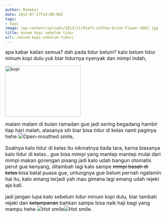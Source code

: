 ```yaml
---
author: Redaksi
date: 2013-07-27T14:08:00Z
tags:
- kopi
image: /wp-content/uploads/2013/11/91af2-coffee-drink-flower-6067.jpg
title: minum kopi sebelum tidur
url: /minum-kopi-sebelum-tidur/
---
```


<div dir="ltr" style="text-align:left;">
  <span style="font-size:medium;">apa kabar kalian semua? dah pada tidur belum? kalo belum tidur minum kopi dulu yuk biar tidurnya nyenyak dan mimpi indah,</span></p> 
  
  <p>
    <a href="https://i0.wp.com/lh6.ggpht.com/-a-QEZn5asE8/UfPUXc3xyTI/AAAAAAAAA20/Isljg4MzGZo/s1600-h/kopi%25255B2%25255D.jpg"><img loading="lazy" alt="kopi" border="0" height="164" src="https://i0.wp.com/lh4.ggpht.com/-RRNKwDu28Qg/UfPUZePLeUI/AAAAAAAAA28/xHJkXwGies0/kopi_thumb.jpg?resize=244%2C164" title="kopi" width="244" data-recalc-dims="1" /></a>
  </p>
  
  <p>
    <span style="font-size:medium;">malam malam di bulan ramadan gue jadi sering begadang hambir tiap hari malah, alasanya sih biar bisa tidur di kelas nanti paginya hehe <img alt="Open-mouthed smile" class="wlEmoticon wlEmoticon-openmouthedsmile" src="https://i2.wp.com/lh4.ggpht.com/-3X-862o4gWs/UfPUa8W9BLI/AAAAAAAAA3E/ItA3VsgS7lk/wlEmoticon-openmouthedsmile%25255B2%25255D.png?w=768" data-recalc-dims="1" />,</span><br /><span style="font-size:medium;"></span><br /><span style="font-size:medium;">Soalnya kalo tidur di kelas itu nikmatnya tiada tara, karna biasanya kalo tidur di kelas , gue bisa mimpi yang mantep mantep mulai dari mimpi makan gorengan pisang jadi kalo udah bangun otomatis perut gue kenyang, ditambah lagi kalo sampe <strike>mimpi basah di kelas </strike> bisa batal puasa gue, untungnya gue belum pernah ngalamin hal itu, kalo emang terjadi yah mau gimana lagi emang udah rejeki aja kali.</span><br /><span style="font-size:medium;"></span><br /><span style="font-size:medium;">jadi jangan lupa kalo sebelum tidur minum kopi dulu, biar tambah rejeki dan <strike>ketampanan</strike> bahkan sampe bisa naik haji bagi yang mampu hehe <img alt="Hot smile" class="wlEmoticon wlEmoticon-hotsmile" src="https://i2.wp.com/lh4.ggpht.com/-vK3xYVzYehM/UfPUcG5cXoI/AAAAAAAAA3M/SoVBrOKmgQY/wlEmoticon-hotsmile%25255B2%25255D.png?w=768" data-recalc-dims="1" /><img alt="Hot smile" class="wlEmoticon wlEmoticon-hotsmile" src="https://i2.wp.com/lh4.ggpht.com/-vK3xYVzYehM/UfPUcG5cXoI/AAAAAAAAA3M/SoVBrOKmgQY/wlEmoticon-hotsmile%25255B2%25255D.png?w=768" data-recalc-dims="1" />.</span></div>